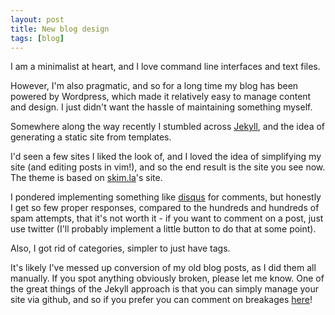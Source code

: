 ```yaml
---
layout: post
title: New blog design
tags: [blog]
---
```


I am a minimalist at heart, and I love command line interfaces and text files.

However, I'm also pragmatic, and so for a long time my blog has been powered by
Wordpress, which made it relatively easy to manage content and design.  I just
didn't want the hassle of maintaining something myself.

Somewhere along the way recently I stumbled across
[Jekyll](https://github.com/mojombo/jekyll), and the idea of generating a
static site from templates.

I'd seen a few sites I liked the look of, and I loved the idea of simplifying
my site (and editing posts in vim!), and so the end result is the site you see
now.  The theme is based on [skim.la](http://skim.la/)'s site.

I pondered implementing something like [disqus](http://disqus.com/) for
comments, but honestly I get so few proper responses, compared to the hundreds
and hundreds of spam attempts, that it's not worth it - if you want to comment
on a post, just use twitter (I'll probably implement a little button to do that
at some point).

Also, I got rid of categories, simpler to just have tags.

It's likely I've messed up conversion of my old blog posts, as I did them all
manually.  If you spot anything obviously broken, please let me know.  One of
the great things of the Jekyll approach is that you can simply manage your site
via github, and so if you prefer you can comment on breakages
[here](https://github.com/jperkin/www.perkin.org.uk)!

